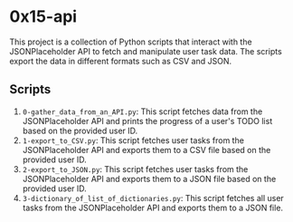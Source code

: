 # 0x15-api

This project is a collection of Python scripts that interact with the JSONPlaceholder API to fetch and manipulate user task data. The scripts export the data in different formats such as CSV and JSON.

## Scripts

1. `0-gather_data_from_an_API.py`: This script fetches data from the JSONPlaceholder API and prints the progress of a user's TODO list based on the provided user ID.
2. `1-export_to_CSV.py`: This script fetches user tasks from the JSONPlaceholder API and exports them to a CSV file based on the provided user ID.
3. `2-export_to_JSON.py`: This script fetches user tasks from the JSONPlaceholder API and exports them to a JSON file based on the provided user ID.
4. `3-dictionary_of_list_of_dictionaries.py`: This script fetches all user tasks from the JSONPlaceholder API and exports them to a JSON file.
